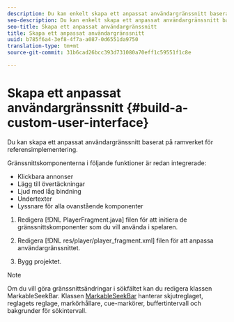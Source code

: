 ```yaml
---
description: Du kan enkelt skapa ett anpassat användargränssnitt baserat på ramverket för referensimplementering.
seo-description: Du kan enkelt skapa ett anpassat användargränssnitt baserat på ramverket för referensimplementering.
seo-title: Skapa ett anpassat användargränssnitt
title: Skapa ett anpassat användargränssnitt
uuid: b785f6a4-3ef8-4f7a-a087-0d6551da9750
translation-type: tm+mt
source-git-commit: 31b6cad26bcc393d731080a70eff1c59551f1c8e

---
```



# Skapa ett anpassat användargränssnitt {#build-a-custom-user-interface}

Du kan skapa ett anpassat användargränssnitt baserat på ramverket för referensimplementering.

Gränssnittskomponenterna i följande funktioner är redan integrerade:

* Klickbara annonser
* Lägg till övertäckningar
* Ljud med låg bindning
* Undertexter
* Lyssnare för alla ovanstående komponenter

1. Redigera [!DNL PlayerFragment.java] filen för att initiera de gränssnittskomponenter som du vill använda i spelaren.

1. Redigera [!DNL res/player/player_fragment.xml] filen för att anpassa användargränssnittet.
1. Bygg projektet.

>[!NOTE]
>
>Om du vill göra gränssnittsändringar i sökfältet kan du redigera klassen MarkableSeekBar. Klassen [MarkableSeekBar](https://help.adobe.com/en_US/primetime/api/reference_implementation/android/javadoc/com/adobe/primetime/reference/ui/player/MarkableSeekBar.html) hanterar skjutreglaget, reglagets reglage, markörhållare, cue-markörer, buffertintervall och bakgrunder för sökintervall.